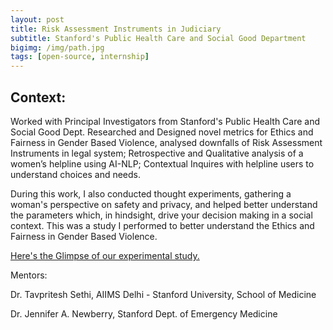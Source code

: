 ```yaml
---
layout: post
title: Risk Assessment Instruments in Judiciary
subtitle: Stanford's Public Health Care and Social Good Department
bigimg: /img/path.jpg
tags: [open-source, internship]
---
```


## Context:

Worked with Principal Investigators from Stanford's Public Health Care and Social Good Dept. Researched and Designed novel metrics for Ethics and Fairness in Gender Based Violence, analysed downfalls of Risk Assessment Instruments in legal system; Retrospective and Qualitative analysis of a women’s helpline using AI-NLP; Contextual Inquires with helpline users to understand choices and needs.

During this work, I also conducted thought experiments, gathering a woman's perspective on safety and privacy, and helped better understand the parameters which, in hindsight, drive your decision making in a social context. This was a study I performed to better understand the Ethics and Fairness in Gender Based Violence. 

[Here's the Glimpse of our experimental study.](https://sites.google.com/iiitd.ac.in/safetycompass/home)

Mentors:

Dr. Tavpritesh Sethi, AIIMS Delhi - Stanford University, School of Medicine

Dr. Jennifer A. Newberry, Stanford Dept. of Emergency Medicine

